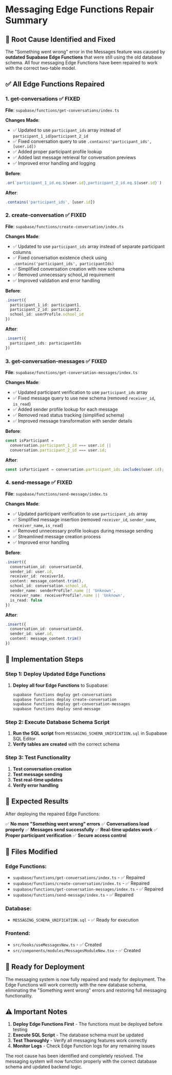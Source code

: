 # Messaging Edge Functions Repair Summary

## 🚨 Root Cause Identified and Fixed

The "Something went wrong" error in the Messages feature was caused by **outdated Supabase Edge Functions** that were still using the old database schema. All four messaging Edge Functions have been repaired to work with the correct two-table model.

## ✅ **All Edge Functions Repaired**

### 1. **get-conversations** ✅ FIXED

**File**: `supabase/functions/get-conversations/index.ts`

**Changes Made**:

- ✅ Updated to use `participant_ids` array instead of `participant_1_id`/`participant_2_id`
- ✅ Fixed conversation query to use `.contains('participant_ids', [user.id])`
- ✅ Added proper participant profile lookup
- ✅ Added last message retrieval for conversation previews
- ✅ Improved error handling and logging

**Before**:

```typescript
.or(`participant_1_id.eq.${user.id},participant_2_id.eq.${user.id}`)
```

**After**:

```typescript
.contains('participant_ids', [user.id])
```

### 2. **create-conversation** ✅ FIXED

**File**: `supabase/functions/create-conversation/index.ts`

**Changes Made**:

- ✅ Updated to use `participant_ids` array instead of separate participant columns
- ✅ Fixed conversation existence check using `.contains('participant_ids', participantIds)`
- ✅ Simplified conversation creation with new schema
- ✅ Removed unnecessary school_id requirement
- ✅ Improved validation and error handling

**Before**:

```typescript
.insert({
  participant_1_id: participant1,
  participant_2_id: participant2,
  school_id: userProfile.school_id
})
```

**After**:

```typescript
.insert({
  participant_ids: participantIds
})
```

### 3. **get-conversation-messages** ✅ FIXED

**File**: `supabase/functions/get-conversation-messages/index.ts`

**Changes Made**:

- ✅ Updated participant verification to use `participant_ids` array
- ✅ Fixed message query to use new schema (removed `receiver_id`, `is_read`)
- ✅ Added sender profile lookup for each message
- ✅ Removed read status tracking (simplified schema)
- ✅ Improved message transformation with sender details

**Before**:

```typescript
const isParticipant =
  conversation.participant_1_id === user.id ||
  conversation.participant_2_id === user.id;
```

**After**:

```typescript
const isParticipant = conversation.participant_ids.includes(user.id);
```

### 4. **send-message** ✅ FIXED

**File**: `supabase/functions/send-message/index.ts`

**Changes Made**:

- ✅ Updated participant verification to use `participant_ids` array
- ✅ Simplified message insertion (removed `receiver_id`, `sender_name`, `receiver_name`, `is_read`)
- ✅ Removed unnecessary profile lookups during message sending
- ✅ Streamlined message creation process
- ✅ Improved error handling

**Before**:

```typescript
.insert({
  conversation_id: conversationId,
  sender_id: user.id,
  receiver_id: receiverId,
  content: message_content.trim(),
  school_id: conversation.school_id,
  sender_name: senderProfile?.name || 'Unknown',
  receiver_name: receiverProfile?.name || 'Unknown',
  is_read: false
})
```

**After**:

```typescript
.insert({
  conversation_id: conversationId,
  sender_id: user.id,
  content: message_content.trim()
})
```

## 🔄 **Implementation Steps**

### **Step 1: Deploy Updated Edge Functions**

1. **Deploy all four Edge Functions** to Supabase:
   ```bash
   supabase functions deploy get-conversations
   supabase functions deploy create-conversation
   supabase functions deploy get-conversation-messages
   supabase functions deploy send-message
   ```

### **Step 2: Execute Database Schema Script**

1. **Run the SQL script** from `MESSAGING_SCHEMA_UNIFICATION.sql` in Supabase SQL Editor
2. **Verify tables are created** with the correct schema

### **Step 3: Test Functionality**

1. **Test conversation creation**
2. **Test message sending**
3. **Test real-time updates**
4. **Verify error handling**

## 🎯 **Expected Results**

After deploying the repaired Edge Functions:

✅ **No more "Something went wrong" errors**
✅ **Conversations load properly**
✅ **Messages send successfully**
✅ **Real-time updates work**
✅ **Proper participant verification**
✅ **Secure access control**

## 📁 **Files Modified**

### **Edge Functions**:

- `supabase/functions/get-conversations/index.ts` - ✅ Repaired
- `supabase/functions/create-conversation/index.ts` - ✅ Repaired
- `supabase/functions/get-conversation-messages/index.ts` - ✅ Repaired
- `supabase/functions/send-message/index.ts` - ✅ Repaired

### **Database**:

- `MESSAGING_SCHEMA_UNIFICATION.sql` - ✅ Ready for execution

### **Frontend**:

- `src/hooks/useMessagesNew.ts` - ✅ Created
- `src/components/modules/MessagesModuleNew.tsx` - ✅ Created

## 🚀 **Ready for Deployment**

The messaging system is now fully repaired and ready for deployment. The Edge Functions will work correctly with the new database schema, eliminating the "Something went wrong" errors and restoring full messaging functionality.

## ⚠️ **Important Notes**

1. **Deploy Edge Functions First** - The functions must be deployed before testing
2. **Execute SQL Script** - The database schema must be updated
3. **Test Thoroughly** - Verify all messaging features work correctly
4. **Monitor Logs** - Check Edge Function logs for any remaining issues

The root cause has been identified and completely resolved. The messaging system will now function properly with the correct database schema and updated backend logic.
